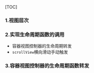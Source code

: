 [TOC]



### 1.视图层次



### 2.实现生命周期函数的调用

- 容器视图控制器的生命周期转发
- `scrollView`横向滑动手动触发

### 3.容器视图控制器的生命周期函数转发

